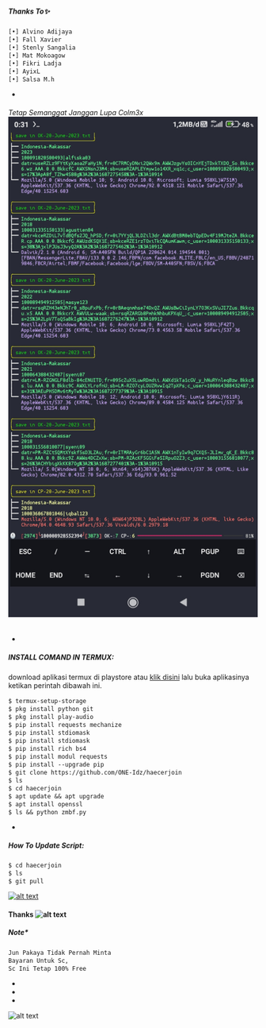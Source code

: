 <h5 align="left">Thanks To✨ </h5>
    
    [•] Alvino Adijaya
    [•] Fall Xavier
    [•] Stenly Sangalia
    [•] Mat Mokoagow
    [•] Fikri Ladja
    [•] AyixL
    [•] Salsa M.h

-    


###### Tetap Semanggat Janggan Lupa Colm3x ![alt text](https://github.com/ONE-Idz/JunRecode/blob/main/Screenshot_2023-06-21-00-31-59-501_com.termux.jpg?raw=true)
-

<h5 align="left">INSTALL COMAND IN TERMUX:</h5>
download aplikasi termux di playstore atau <a href="https://f-droid.org/repo/com.termux_118.apk">klik disini</a> lalu buka aplikasinya ketikan perintah dibawah ini.


    $ termux-setup-storage
    $ pkg install python git
    $ pkg install play-audio
    $ pip install requests mechanize
    $ pip install stdiomask
    $ pip install stdiomask
    $ pip install rich bs4
    $ pip install modul requests
    $ pip install --upgrade pip
    $ git clone https://github.com/ONE-Idz/haecerjoin
    $ ls
    $ cd haecerjoin
    $ apt update && apt upgrade
    $ apt install openssl
    $ ls && python zmbf.py



-

<h5 align="left">How To Update Script:</h5>


    $ cd haecerjoin
    $ ls
    $ git pull

<a href="https://wa.me/+62895383371377">![alt text](https://img.shields.io/badge/Whatsapp-Chat-25D366?style=for-the-badge&logo=whatsapp&logoColor=white)</a>

#### Thanks ![alt text](https://github.com/ONE-Idz/haecerjoin/blob/main/berkah/picc.png?raw=true)
<h5 align="left">Note* </h5>
    
    Jun Pakaya Tidak Pernah Minta
    Bayaran Untuk Sc,
    Sc Ini Tetap 100% Free
    
   
   
- 
- 


-

![alt text](https://img.shields.io/badge/Whatsapp-Chat-25D366?style=for-the-badge&logo=whatsapp&logoColor=white)
